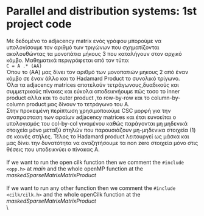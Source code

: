 # Parallel and distribution systems: 1st project code

Με δεδομένο το adjacency matrix ενός γράφου μπορούμε να υπολογίσουμε τον αριθμό των τριγώνων
που σχηματίζονται ακολουθώντας τα μονοπάτια μήκους 3 που καταλήγουν στον αρχικό κόμβο.
Μαθηματικά περιγράφεται από τον τύπο:
\
`C = A .* (AA)`
\
Όπου το (AA) μας δίνει τον αριθμό των μονοπατιών μηκους 2 από έναν κόμβο σε έναν άλλο και το
Hadamard Product το συνολικό τρίγωνο.
\
Όλα τα adjacency matrices αποτελούν τετράγωνους,δυαδικούς και συμμετρικούς πίνακες και εύκολα
αποδεικνήουμε πώς τοσο το inner product αλλα και το outer product ,το row-by-row και το column-by-
column product μας δίνουν το τετράγωνο του Α.
\
Στην προκειμένη περίπτωση χρησιμοποιούμε CSC μορφή για την αναπρασταση των αραίων adjacency
matrices και έτσι ευνοείται ο υπολογισμός του col-by-col γινομένου καθώς παράγονται μη μηδενικά
στοιχεία μόνο μεταξύ στηλών που παρουσιάζουν μη-μηδενικα στοιχεία (1) σε κοινές στήλες. Τέλος το
Hadamard product λειτουργεί ως μάσκα και μας δίνει την δυνατότητα να αναζητήσουμε τα non zero
στοιχεία μόνο στις θέσεις που υποδεικνύει ο πίνακας Α.
\
\
If we want to run the open cilk function then we comment the `#include <opp.h>` at _main_ and the whole openMP function at the _maskedSparseMatrixMatrixProduct_
\
\
If we want to run any other function then we comment the `#include <cilk/cilk.h>` and the whole openCilk function at the _maskedSparseMatrixMatrixProduct_
\
\
